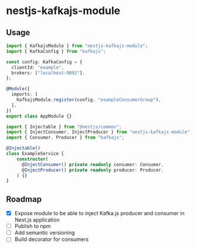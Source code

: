 # nestjs-kafkajs-module

## Usage

```typescript
import { KafkajsModule } from "nestjs-kafkajs-module";
import { KafkaConfig } from "kafkajs";

const config: KafkaConfig = {
  clientId: "example",
  brokers: ["localhost:9092"],
};

@Module({
  imports: [
    KafkajsModule.register(config, "exampleConsumerGroup"),
  ],
})
export class AppModule {}
```

```typescript
import { Injectable } from "@nestjs/common";
import { InjectConsumer, InjectProducer } from "nestjs-kafkajs-module";
import { Consumer, Producer } from "kafkajs";

@Injectable()
class ExampleService {
    constructor(
      @InjectConsumer() private readonly consumer: Consumer,
      @InjectProducer() private readonly producer: Producer,
    ) {}
}
```

## Roadmap

- [x] Expose module to be able to inject Kafka.js producer and consumer in Nest.js application
- [ ] Publish to npm
- [ ] Add semantic versioning
- [ ] Build decorator for consumers
